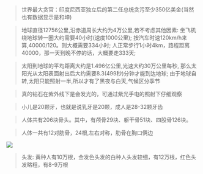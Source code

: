 >世界最大贪官：印度尼西亚独立后的第二任总统贪污至少350亿美金(当然也有数据显示是和坤)

>地球直径12756公里,沿赤道周长大约为4万公里,若不考虑其他因素:
坐飞机绕地球转一圈大约需要40小时(速度1000公里);
按汽车时速120km/h来算,40000/120。则大概需要334小时;
人正常步行1小时4km，路程距离40000，那一天到晚不停的话，大概要走333天;

>太阳到地球的平均距离大约是1.496亿公里,光速大约30万公里每秒,
那么太阳光从太阳表面射出后大约需要8.3(499秒)分钟才能到达地球;
由于地球自转,太阳只能照射一半,所以才有了黑夜与白天,气候区分季节

> 真的钻石在紫外线下是会发光的，可通过紫光手电的照射下仔细观察

> 小儿是20颗牙，也就是说乳牙是20颗，成人是28-32颗牙齿

> 人体共有206块骨头。其中，有颅骨29块、躯干骨51块、四股骨126块。

> 人体一共有12对肋骨，24根,左右对称，肋骨在胸口俩边

![](https://gss0.baidu.com/-4o3dSag_xI4khGko9WTAnF6hhy/zhidao/wh%3D600%2C800/sign=00975dc3f01f3a295a9dddc8a9159009/d52a2834349b033bd77600c715ce36d3d539bd35.jpg)

> 头发: 黄种人有10万根，金发色头发的白种人头发较细，有12万根，红色头发略粗，有8-9万根
